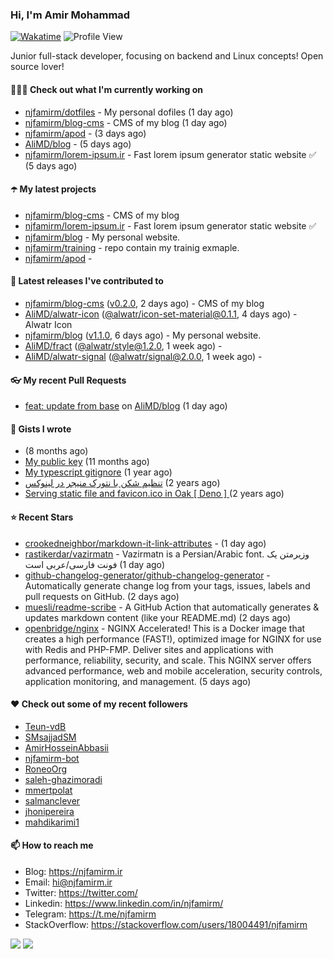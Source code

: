 ### Hi, I'm Amir Mohammad
[![Wakatime](https://wakatime.com/badge/user/68776a95-d771-48a4-a960-90136239e4fd.svg)](https://wakatime.com/@68776a95-d771-48a4-a960-90136239e4fd)
![Profile View](https://komarev.com/ghpvc/?username=njfamirm)

Junior full-stack developer, focusing on backend and Linux concepts!
Open source lover!

#### 👨🏻‍💻 Check out what I'm currently working on

- [njfamirm/dotfiles](https://github.com/njfamirm/dotfiles) - My personal dofiles (1 day ago)
- [njfamirm/blog-cms](https://github.com/njfamirm/blog-cms) - CMS of my blog (1 day ago)
- [njfamirm/apod](https://github.com/njfamirm/apod) -  (3 days ago)
- [AliMD/blog](https://github.com/AliMD/blog) -  (5 days ago)
- [njfamirm/lorem-ipsum.ir](https://github.com/njfamirm/lorem-ipsum.ir) - Fast lorem ipsum generator static website ✅ (5 days ago)

#### ☂️ My latest projects

- [njfamirm/blog-cms](https://github.com/njfamirm/blog-cms) - CMS of my blog
- [njfamirm/lorem-ipsum.ir](https://github.com/njfamirm/lorem-ipsum.ir) - Fast lorem ipsum generator static website ✅
- [njfamirm/blog](https://github.com/njfamirm/blog) - My personal website.
- [njfamirm/training](https://github.com/njfamirm/training) - repo contain my trainig exmaple.
- [njfamirm/apod](https://github.com/njfamirm/apod) - 

#### 🎉 Latest releases I've contributed to

- [njfamirm/blog-cms](https://github.com/njfamirm/blog-cms) ([v0.2.0](https://github.com/njfamirm/blog-cms/releases/tag/v0.2.0), 2 days ago) - CMS of my blog
- [AliMD/alwatr-icon](https://github.com/AliMD/alwatr-icon) ([@alwatr/icon-set-material@0.1.1](https://github.com/AliMD/alwatr-icon/releases/tag/%40alwatr/icon-set-material%400.1.1), 4 days ago) - Alwatr Icon
- [njfamirm/blog](https://github.com/njfamirm/blog) ([v1.1.0](https://github.com/njfamirm/blog/releases/tag/v1.1.0), 6 days ago) - My personal website.
- [AliMD/fract](https://github.com/AliMD/fract) ([@alwatr/style@1.2.0](https://github.com/AliMD/fract/releases/tag/%40alwatr/style%401.2.0), 1 week ago) - 
- [AliMD/alwatr-signal](https://github.com/AliMD/alwatr-signal) ([@alwatr/signal@2.0.0](https://github.com/AliMD/alwatr-signal/releases/tag/%40alwatr/signal%402.0.0), 1 week ago) - 

#### 👓 My recent Pull Requests

- [feat: update from base](https://github.com/AliMD/blog/pull/11) on [AliMD/blog](https://github.com/AliMD/blog) (1 day ago)

#### 📓 Gists I wrote

- [](https://gist.github.com/022d07ecd84e69ad31ef0bcd32d86b59) (8 months ago)
- [My public key](https://gist.github.com/879f720c9ca74a0934ce571b7285ed34) (11 months ago)
- [My typescript gitignore](https://gist.github.com/6a40b1912daab3f91a02a7b53f3f76c3) (1 year ago)
- [تنظیم شکن با نتورک منیجر در لینوکس](https://gist.github.com/cc40c344e89bdcdf77085cbf1fc05162) (2 years ago)
- [Serving static file and favicon.ico in Oak [ Deno ] ](https://gist.github.com/9bcaca2b6a672e729c099193b4aafe9f) (2 years ago)

#### ⭐ Recent Stars

- [crookedneighbor/markdown-it-link-attributes](https://github.com/crookedneighbor/markdown-it-link-attributes) -  (1 day ago)
- [rastikerdar/vazirmatn](https://github.com/rastikerdar/vazirmatn) - Vazirmatn is a Persian/Arabic font. وزیرمتن یک فونت فارسی/عربی است (1 day ago)
- [github-changelog-generator/github-changelog-generator](https://github.com/github-changelog-generator/github-changelog-generator) - Automatically generate change log from your tags, issues, labels and pull requests on GitHub. (2 days ago)
- [muesli/readme-scribe](https://github.com/muesli/readme-scribe) - A GitHub Action that automatically generates &amp; updates markdown content (like your README.md) (2 days ago)
- [openbridge/nginx](https://github.com/openbridge/nginx) - NGINX Accelerated! This is a Docker image that creates a high performance (FAST!), optimized image for NGINX for use with Redis and PHP-FMP. Deliver sites and applications with performance, reliability, security, and scale. This NGINX server offers advanced performance, web and mobile acceleration, security controls, application monitoring, and management. (5 days ago)

#### ♥️ Check out some of my recent followers

- [Teun-vdB](https://github.com/Teun-vdB)
- [SMsajjadSM](https://github.com/SMsajjadSM)
- [AmirHosseinAbbasii](https://github.com/AmirHosseinAbbasii)
- [njfamirm-bot](https://github.com/njfamirm-bot)
- [RoneoOrg](https://github.com/RoneoOrg)
- [saleh-ghazimoradi](https://github.com/saleh-ghazimoradi)
- [mmertpolat](https://github.com/mmertpolat)
- [salmanclever](https://github.com/salmanclever)
- [jhonipereira](https://github.com/jhonipereira)
- [mahdikarimi1](https://github.com/mahdikarimi1)

#### 📫 How to reach me

- Blog: https://njfamirm.ir
- Email: hi@njfamirm.ir
- Twitter: https://twitter.com/
- Linkedin: https://www.linkedin.com/in/njfamirm/
- Telegram: https://t.me/njfamirm
- StackOverflow: https://stackoverflow.com/users/18004491/njfamirm

![](http://github-profile-summary-cards.vercel.app/api/cards/profile-details?username=njfamirm&theme=transparent)
![](https://github-profile-summary-cards.vercel.app/api/cards/productive-time?username=njfamirm&theme=transparent&utcOffset=3.50)
